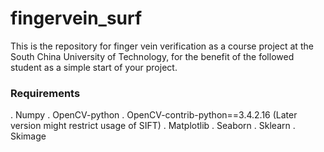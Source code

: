 # fingervein_surf

This is the repository for finger vein verification as a course project at the South China University of Technology, for the benefit of the followed student as a simple start of your project.

### Requirements
. Numpy
. OpenCV-python
. OpenCV-contrib-python==3.4.2.16 (Later version might restrict usage of SIFT)
. Matplotlib
. Seaborn
. Sklearn
. Skimage
